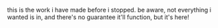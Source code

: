 this is the work i have made before i stopped. be aware, not everything i wanted is in, and there's no guarantee it'll function, but it's here!
